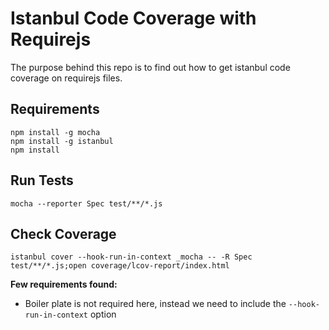 # Istanbul Code Coverage with Requirejs

The purpose behind this repo is to find out how to get istanbul code coverage on requirejs files.

## Requirements

```
npm install -g mocha
npm install -g istanbul
npm install
```

## Run Tests

```
mocha --reporter Spec test/**/*.js
```

## Check Coverage

```
istanbul cover --hook-run-in-context _mocha -- -R Spec test/**/*.js;open coverage/lcov-report/index.html
```

**Few requirements found:**
* Boiler plate is not required here, instead we need to include the `--hook-run-in-context` option
